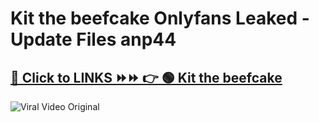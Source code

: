 
 # Kit the beefcake Onlyfans Leaked - Update Files anp44

## <h2><a href="https://clipsfans.com/Kit_the_beefcake&ref=git">🔗 Click to LINKS ⏩⏩ 👉 🟢 Kit the beefcake </a></h2>

<a href="https://clipsfans.com/Kit_the_beefcake&ref=git" rel="nofollow" data-target="animated-image.originalLink"><img src="https://i.ibb.co.com/xMMVF88/686577567.gif" alt="Viral Video Original" style="max-width: 100%; display: inline-block;" data-target="animated-image.originalImage"></a>

